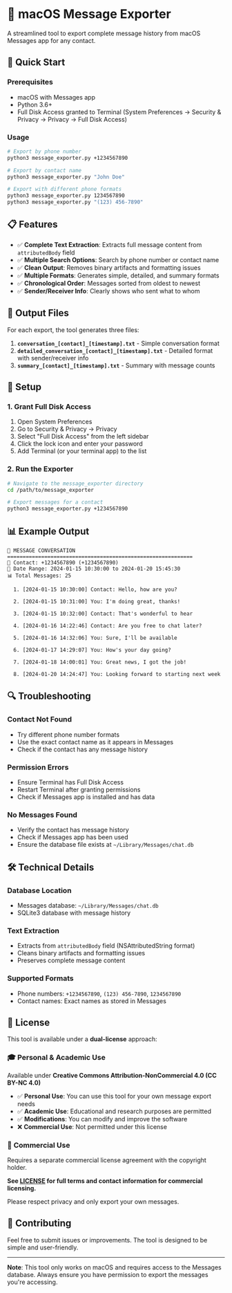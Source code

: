 # 📱 macOS Message Exporter

A streamlined tool to export complete message history from macOS Messages app for any contact.

## 🚀 Quick Start

### Prerequisites
- macOS with Messages app
- Python 3.6+
- Full Disk Access granted to Terminal (System Preferences → Security & Privacy → Privacy → Full Disk Access)

### Usage

```bash
# Export by phone number
python3 message_exporter.py +1234567890

# Export by contact name
python3 message_exporter.py "John Doe"

# Export with different phone formats
python3 message_exporter.py 1234567890
python3 message_exporter.py "(123) 456-7890"
```

## 📋 Features

- ✅ **Complete Text Extraction**: Extracts full message content from `attributedBody` field
- ✅ **Multiple Search Options**: Search by phone number or contact name
- ✅ **Clean Output**: Removes binary artifacts and formatting issues
- ✅ **Multiple Formats**: Generates simple, detailed, and summary formats
- ✅ **Chronological Order**: Messages sorted from oldest to newest
- ✅ **Sender/Receiver Info**: Clearly shows who sent what to whom

## 📁 Output Files

For each export, the tool generates three files:

1. **`conversation_[contact]_[timestamp].txt`** - Simple conversation format
2. **`detailed_conversation_[contact]_[timestamp].txt`** - Detailed format with sender/receiver info
3. **`summary_[contact]_[timestamp].txt`** - Summary with message counts

## 🔧 Setup

### 1. Grant Full Disk Access
1. Open System Preferences
2. Go to Security & Privacy → Privacy
3. Select "Full Disk Access" from the left sidebar
4. Click the lock icon and enter your password
5. Add Terminal (or your terminal app) to the list

### 2. Run the Exporter
```bash
# Navigate to the message_exporter directory
cd /path/to/message_exporter

# Export messages for a contact
python3 message_exporter.py +1234567890
```

## 📊 Example Output

```
💬 MESSAGE CONVERSATION
============================================================
📱 Contact: +1234567890 (+1234567890)
📅 Date Range: 2024-01-15 10:30:00 to 2024-01-20 15:45:30
📊 Total Messages: 25

  1. [2024-01-15 10:30:00] Contact: Hello, how are you?

  2. [2024-01-15 10:31:00] You: I'm doing great, thanks!

  3. [2024-01-15 10:32:00] Contact: That's wonderful to hear

  4. [2024-01-16 14:22:46] Contact: Are you free to chat later?

  5. [2024-01-16 14:32:06] You: Sure, I'll be available

  6. [2024-01-17 14:29:07] You: How's your day going?

  7. [2024-01-18 14:00:01] You: Great news, I got the job!

  8. [2024-01-20 14:24:47] You: Looking forward to starting next week
```

## 🔍 Troubleshooting

### Contact Not Found
- Try different phone number formats
- Use the exact contact name as it appears in Messages
- Check if the contact has any message history

### Permission Errors
- Ensure Terminal has Full Disk Access
- Restart Terminal after granting permissions
- Check if Messages app is installed and has data

### No Messages Found
- Verify the contact has message history
- Check if Messages app has been used
- Ensure the database file exists at `~/Library/Messages/chat.db`

## 🛠 Technical Details

### Database Location
- Messages database: `~/Library/Messages/chat.db`
- SQLite3 database with message history

### Text Extraction
- Extracts from `attributedBody` field (NSAttributedString format)
- Cleans binary artifacts and formatting issues
- Preserves complete message content

### Supported Formats
- Phone numbers: `+1234567890`, `(123) 456-7890`, `1234567890`
- Contact names: Exact names as stored in Messages

## 📝 License

This tool is available under a **dual-license** approach:

### 🎓 **Personal & Academic Use**
Available under **Creative Commons Attribution-NonCommercial 4.0 (CC BY-NC 4.0)**
- ✅ **Personal Use**: You can use this tool for your own message export needs
- ✅ **Academic Use**: Educational and research purposes are permitted
- ✅ **Modifications**: You can modify and improve the software
- ❌ **Commercial Use**: Not permitted under this license

### 💼 **Commercial Use**
Requires a separate commercial license agreement with the copyright holder.

**See [LICENSE](LICENSE) for full terms and contact information for commercial licensing.**

Please respect privacy and only export your own messages.

## 🤝 Contributing

Feel free to submit issues or improvements. The tool is designed to be simple and user-friendly.

---

**Note**: This tool only works on macOS and requires access to the Messages database. Always ensure you have permission to export the messages you're accessing. 